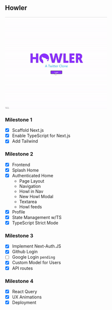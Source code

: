 ## Howler
<img src="https://raw.githubusercontent.com/iMervinC/Howler/main/howlPrev.gif"/>

### Milestone 1

- [x] Scaffold Next.js
- [x] Enable TypeScript for Next.js
- [x] Add Tailwind

### Milestone 2

- [x] Frontend
- [x] Splash Home
- [x] Authenticated Home
  - Page Layout
  - Navigation
  - Howl in Nav
  - New Howl Modal
  - Textarea
  - Howl feeds
- [x] Profile
- [x] State Management w/TS
- [x] TypeScript Strict Mode

### Milestone 3

- [x] Implement Next-Auth.JS
- [x] Github Login
- [ ] Google Login `pending`
- [x] Custom Model for Users
- [x] API routes

### Milestone 4

- [x] React Query
- [x] UX Animations
- [x] Deployment

